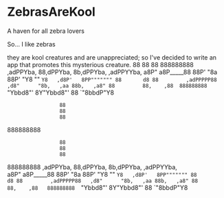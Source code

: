 # ZebrasAreKool
A haven for all zebra lovers

So... I like zebras

they are kool creatures and are unappreciated; so I've decided to write an app that promotes this mysterious 
creature.
                     88
                     88
                     88
888888888  ,adPPYba, 88,dPPYba,  8b,dPPYba, ,adPPYYba, 
     a8P" a8P_____88 88P'    "8a 88P'   "Y8 ""     `Y8  
  ,d8P'   8PP""""""" 88       d8 88         ,adPPPPP88       
,d8"      "8b,   ,aa 88b,   ,a8" 88         88,    ,88 
888888888  `"Ybbd8"' 8Y"Ybbd8"'  88         `"8bbdP"Y8  

                     88
                     88
                     88
888888888                     
                     
                     88                                 
                     88                                 
                     88                                 
888888888  ,adPPYba, 88,dPPYba,  8b,dPPYba, ,adPPYYba,  
     a8P" a8P_____88 88P'    "8a 88P'   "Y8 ""     `Y8  
  ,d8P'   8PP""""""" 88       d8 88         ,adPPPPP88  
,d8"      "8b,   ,aa 88b,   ,a8" 88         88,    ,88  
888888888  `"Ybbd8"' 8Y"Ybbd8"'  88         `"8bbdP"Y8  
                                                        
